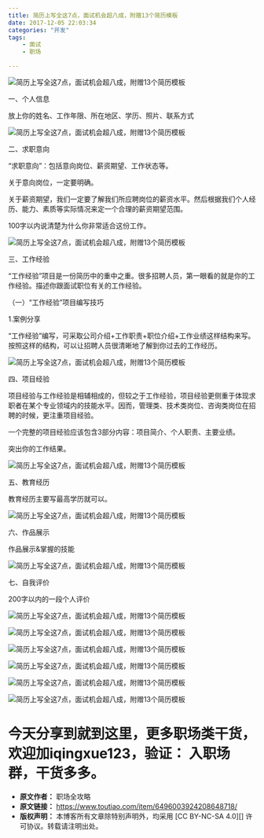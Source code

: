 ```yaml
---
title: 简历上写全这7点，面试机会超八成，附赠13个简历模板
date: 2017-12-05 22:03:34
categories: "开发"
tags:
	- 面试
	- 职场

---
```


![简历上写全这7点，面试机会超八成，附赠13个简历模板][7_13]

一、个人信息


放上你的姓名、工作年限、所在地区、学历、照片、联系方式

![简历上写全这7点，面试机会超八成，附赠13个简历模板][7_13 1]

二、求职意向

“求职意向”：包括意向岗位、薪资期望、工作状态等。

关于意向岗位，一定要明确。

关于薪资期望，我们一定要了解我们所应聘岗位的薪资水平。然后根据我们个人经历、能力、素质等实际情况来定一个合理的薪资期望范围。

100字以内说清楚为什么你非常适合这份工作。

![简历上写全这7点，面试机会超八成，附赠13个简历模板][7_13 2]

三、工作经验

“工作经验”项目是一份简历中的重中之重。很多招聘人员，第一眼看的就是你的工作经验。描述你跟面试职位有关的工作经验。

（一）“工作经验”项目编写技巧

1.案例分享

“工作经验”编写，可采取公司介绍+工作职责+职位介绍+工作业绩这样结构来写。按照这样的结构，可以让招聘人员很清晰地了解到你过去的工作经历。

![简历上写全这7点，面试机会超八成，附赠13个简历模板][7_13 3]

四、项目经验

项目经验与工作经验是相辅相成的，但较之于工作经验，项目经验更侧重于体现求职者在某个专业领域内的技能水平。因而，管理类、技术类岗位、咨询类岗位在招聘的时候，更注重项目经验。

一个完整的项目经验应该包含3部分内容：项目简介、个人职责、主要业绩。

突出你的工作结果。

![简历上写全这7点，面试机会超八成，附赠13个简历模板][7_13 4]

五、教育经历

教育经历主要写最高学历就可以。

![简历上写全这7点，面试机会超八成，附赠13个简历模板][7_13 5]

六、作品展示

作品展示&掌握的技能

![简历上写全这7点，面试机会超八成，附赠13个简历模板][7_13 6]

七、自我评价

200字以内的一段个人评价

![简历上写全这7点，面试机会超八成，附赠13个简历模板][7_13 7]

![简历上写全这7点，面试机会超八成，附赠13个简历模板][7_13 8]

![简历上写全这7点，面试机会超八成，附赠13个简历模板][7_13 9]

![简历上写全这7点，面试机会超八成，附赠13个简历模板][7_13 10]

![简历上写全这7点，面试机会超八成，附赠13个简历模板][7_13 11]

![简历上写全这7点，面试机会超八成，附赠13个简历模板][7_13 12]

# 今天分享到就到这里，更多职场类干货，欢迎加iqingxue123，验证： 入职场群，干货多多。 #


[7_13]: /pro/os/crawler/ARRR-VVU3-EU6B.jpg
[7_13 1]: /pro/os/crawler/E6JF-ANU2-MEIV.jpg
[7_13 2]: /pro/os/crawler/VUJA-ZUII-ZJBV.jpg
[7_13 3]: /pro/os/crawler/QVNE-RNBF-UIBA.jpg
[7_13 4]: /pro/os/crawler/ZBRF-ZQ73-6ZYZ.jpg
[7_13 5]: /pro/os/crawler/A6BN-FAJE-6F3Q.jpg
[7_13 6]: /pro/os/crawler/F6ZF-Z22I-A2IY.jpg
[7_13 7]: /pro/os/crawler/IMQA-RVZ6-RQER.jpg
[7_13 8]: /pro/os/crawler/NUYU-JRU6-FR7N.jpg
[7_13 9]: /pro/os/crawler/VMY3-EBV2-YEYB.jpg
[7_13 10]: /pro/os/crawler/F6NJ-BNZB-RNZY.jpg
[7_13 11]: /pro/os/crawler/AZIV-AVZ2-QRRI.jpg
[7_13 12]: /pro/os/crawler/I326-RQJM-JJI3.jpg
 *  **原文作者：** 职场全攻略
 *  **原文链接：** https://www.toutiao.com/item/6496003924208648718/
 *  **版权声明：** 本博客所有文章除特别声明外，均采用 [CC BY-NC-SA 4.0][] 许可协议。转载请注明出处。